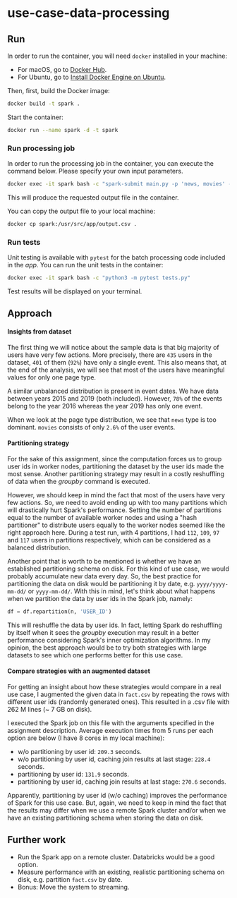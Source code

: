# use-case-data-processing

## Run
In order to run the container, you will need ```docker``` installed in your machine:
- For macOS, go to [Docker Hub](https://hub.docker.com/editions/community/docker-ce-desktop-mac/).
- For Ubuntu, go to [Install Docker Engine on Ubuntu](https://docs.docker.com/engine/install/ubuntu/).

Then, first, build the Docker image:
```bash
docker build -t spark .
```

Start the container:
```bash
docker run --name spark -d -t spark
```

### Run processing job
In order to run the processing job in the container, you can execute the command below. Please specify your own input parameters.
```bash
docker exec -it spark bash -c "spark-submit main.py -p 'news, movies' -m 'fre, dur' -t '365, 730, 1460, 2920' -d '12/10/2019'"
```
This will produce the requested output file in the container.

You can copy the output file to your local machine:
```bash
docker cp spark:/usr/src/app/output.csv .
```

### Run tests
Unit testing is available with ```pytest``` for the batch processing code included in the *app*. You can run the unit tests in the container:
```bash
docker exec -it spark bash -c "python3 -m pytest tests.py"
```
Test results will be displayed on your terminal.

## Approach

#### Insights from dataset
The first thing we will notice about the sample data is that big majority of users have very few actions. More precisely, there are ```435``` users in the dataset, ```401``` of them (```92%```) have only a single event. This also means that, at the end of the analysis, we will see that most of the users have meaningful values for only one page type.

A similar unbalanced distribution is present in event dates. We have data between years 2015 and 2019 (both included). However, ```78%``` of the events belong to the year 2016 whereas the year 2019 has only one event.

When we look at the page type distribution, we see that ```news``` type is too dominant. ```movies``` consists of only ```2.6%``` of the user events.

#### Partitioning strategy
For the sake of this assignment, since the computation forces us to group user ids in worker nodes, partitioning the dataset by the user ids made the most sense. Another partitioning strategy may result in a costly reshuffling of data when the *groupby* command is executed.

However, we should keep in mind the fact that most of the users have very few actions. So, we need to avoid ending up with too many partitions which will drastically hurt Spark's performance. Setting the number of partitions equal to the number of available worker nodes and using a "hash partitioner" to distribute users equally to the worker nodes seemed like the right approach here. During a test run, with 4 partitions, I had ```112```, ```109```, ```97``` and ```117``` users in partitions respectively, which can be considered as a balanced distribution.

Another point that is worth to be mentioned is whether we have an established partitioning schema on disk. For this kind of use case, we would probably accumulate new data every day. So, the best practice for partitioning the data on disk would be partitioning it by date, e.g. ```yyyy/yyyy-mm-dd/``` or  ```yyyy-mm-dd/```. With this in mind, let's think about what happens when we partition the data by user ids in the Spark job, namely:
```python
df = df.repartition(n, 'USER_ID')
```

This will reshuffle the data by user ids. In fact, letting Spark do reshuffling by itself when it sees the *groupby* execution may result in a better performance considering Spark's inner optimization algorithms. In my opinion, the best approach would be to try both strategies with large datasets to see which one performs better for this use case.

#### Compare strategies with an augmented dataset
For getting an insight about how these strategies would compare in a real use case, I augmented the given data in ```fact.csv``` by repeating the rows with different user ids (randomly generated ones). This resulted in a .csv file with 262 M lines (~ 7 GB on disk).

I executed the Spark job on this file with the arguments specified in the assignment description. Average execution times from 5 runs per each option are below (I have 8 cores in my local machine):
- w/o partitioning by user id: ```209.3``` seconds.
- w/o partitioning by user id, caching join results at last stage: ```228.4``` seconds.
- partitioning by user id: ```131.9``` seconds.
- partitioning by user id, caching join results at last stage: ```270.6``` seconds. 

Apparently, partitioning by user id (w/o caching) improves the performance of Spark for this use case. But, again, we need to keep in mind the fact that the results may differ when we use a remote Spark cluster and/or when we have an existing partitioning schema when storing the data on disk.

## Further work
- Run the Spark app on a remote cluster. Databricks would be a good option.
- Measure performance with an existing, realistic partitioning schema on disk, e.g. partition ```fact.csv``` by date.
- Bonus: Move the system to streaming.
